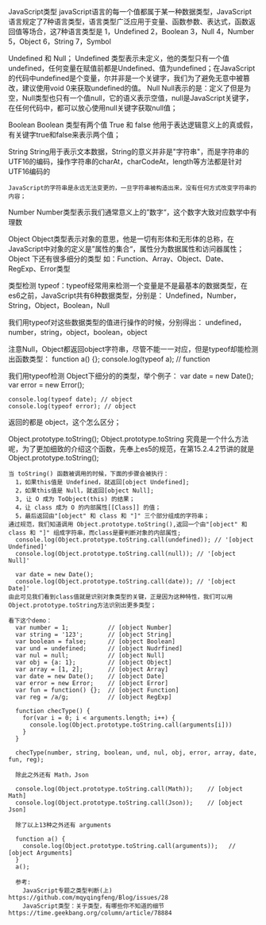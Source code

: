 JavaScript类型
  javaScript语言的每一个值都属于某一种数据类型，JavaScript语言规定了7种语言类型，语言类型广泛应用于变量、函数参数、表达式，函数返回值等场合，这7种语言类型是
    1，Undefined
    2，Boolean
    3，Null
    4，Number
    5，Object
    6，String
    7，Symbol

  Undefined 和 Null；
    Undefined 类型表示未定义，他的类型只有一个值undefined，任何变量在赋值前都是Undefined、值为undefined；在JavaScript的代码中undefined是个变量，尔并非是一个关键字，我们为了避免无意中被篡改，建议使用void 0来获取undefined的值。
    Null Null表示的是：定义了但是为空，Null类型也只有一个值null，它的语义表示空值，null是JavaScript关键字，在任何代码中，都可以放心使用null关键字获取null值；

  Boolean
    Boolean 类型有两个值 True 和 false 他用于表达逻辑意义上的真或假，有关键字true和false来表示两个值；

  String
    String用于表示文本数据，String的意义并非是"字符串"，而是字符串的UTF16的编码，操作字符串的charAt，charCodeAt，length等方法都是针对UTF16编码的

    JavaScript的字符串是永远无法变更的，一旦字符串被构造出来，没有任何方式改变字符串的内容；

  Number
    Number类型表示我们通常意义上的”数字“，这个数字大致对应数学中有理数

  Object
    Object类型表示对象的意思，他是一切有形体和无形体的总称，在JavaScript中对象的定义是”属性的集合“，属性分为数据属性和访问器属性；
    Object 下还有很多细分的类型 如：Function、Array、Object、Date、RegExp、Error类型

类型检测
  typeof：typeof经常用来检测一个变量是不是最基本的数据类型，在es6之前，JavaScript共有6种数据类型，分别是：
    Undefined，Number，String，Object，Boolean，Null

  我们用typeof对这些数据类型的值进行操作的时候，分别得出：
    undefined，number，string，object，boolean，object

  注意Null，Object都返回object字符串，尽管不能一一对应，但是typeof却能检测出函数类型：
    function a() {};
    console.log(typeof a); // function

  我们用typeof检测 Object下细分的的类型，举个例子：
    var date = new Date();
    var error = new Error();

    console.log(typeof date); // object
    console.log(typeof error); // object
  返回的都是 object，这个怎么区分；

  Object.prototype.toString();
    Object.prototype.toString 究竟是一个什么方法呢，为了更加细致的介绍这个函数，先奉上es5的规范，在第15.2.4.2节讲的就是Object.prototype.toString();

    当 toString() 函数被调用的时候，下面的步骤会被执行：
      1，如果this值是 Undefined，就返回[object Undefined];
      2，如果this值是 Null，就返回[object Null];
      3, 让 O 成为 ToObject(this) 的结果；
      4，让 class 成为 O 的内部属性[[Class]] 的值；
      5，最后返回由"[object" 和 class 和 "]" 三个部分组成的字符串；
    通过规范，我们知道调用 Object.prototype.toString(),返回一个由"[object" 和 class 和 "]" 组成字符串，而class是要判断对象的内部属性;
      console.log(Object.prototype.toString.call(undefined)); // '[object Undefined]'
      console.log(Object.prototype.toString.call(null)); // '[object Null]'

      var date = new Date();
      console.log(Object.prototype.toString.call(date)); // '[object Date]'
    由此可见我们看到class值就是识别对象类型的关键，正是因为这种特性，我们可以用Object.prototype.toString方法识别出更多类型；

    看下这个demo：
      var number = 1;           // [object Number]
      var string = '123';       // [object String]
      var boolean = false;      // [object Boolean]
      var und = undefined;      // [object Nudrfined]
      var nul = null;           // [object Null]
      var obj = {a: 1};         // [object Object]
      var array = [1, 2];       // [object Array]
      var date = new Date();    // [object Date]
      var error = new Error;    // [object Error]
      var fun = function() {};  // [object Function]
      var reg = /a/g;           // [object RegExp]

      function checType() {
        for(var i = 0; i < arguments.length; i++) {
          console.log(Object.prototype.toString.call(arguments[i]))
        }
      }

      checType(number, string, boolean, und, nul, obj, error, array, date, fun, reg);

      除此之外还有 Math，Json

      console.log(Object.prototype.toString.call(Math));    // [object Math]
      console.log(Object.prototype.toString.call(Json));    // [object Json]

      除了以上13种之外还有 arguments

      function a() {
        console.log(Object.prototype.toString.call(arguments));   // [object Arguments]
      }
      a();
      
      参考:
        JavaScript专题之类型判断(上) https://github.com/mqyqingfeng/Blog/issues/28
        JavaScript类型：关于类型，有哪些你不知道的细节 https://time.geekbang.org/column/article/78884

      

    

